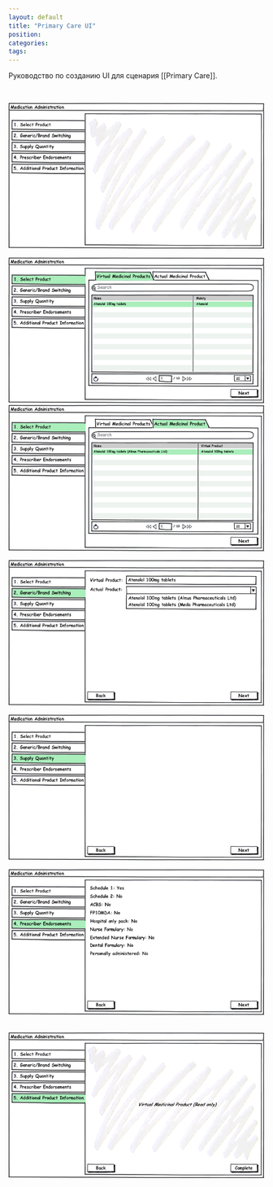 ```yaml
---
layout: default
title: "Primary Care UI"
position: 
categories: 
tags: 
---
```


Руководство по созданию UI для сценария [[Primary Care]].

 

![](1.png)

![](2.png)![](3.png)

![](4.png)

![](5.png)

![](6.png) 

![](7.png)  

 

